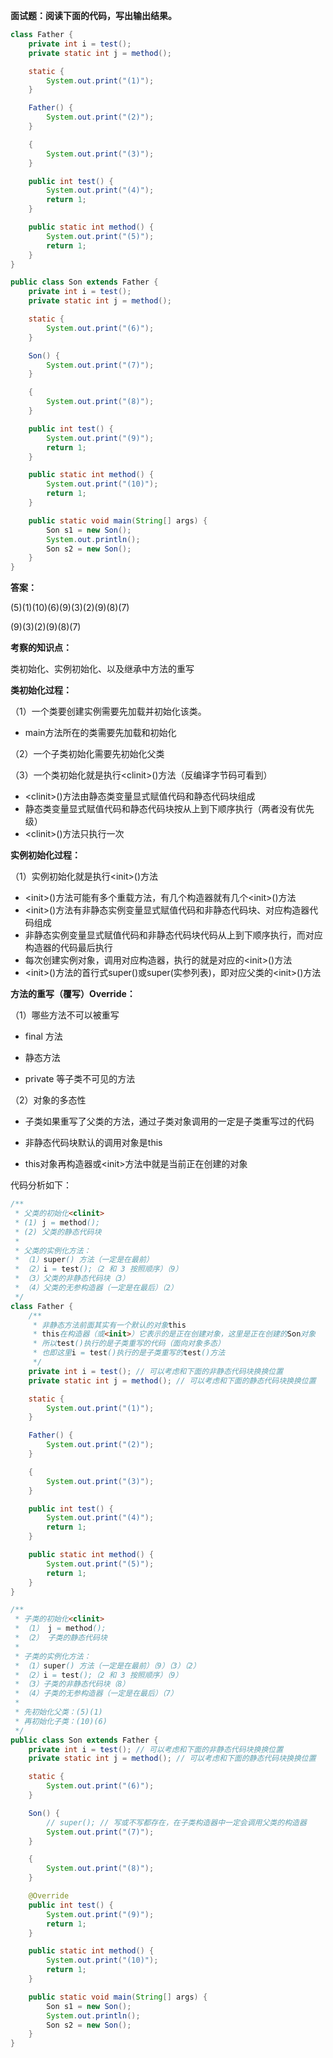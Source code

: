 **面试题：阅读下面的代码，写出输出结果。**

``` java
class Father {
    private int i = test();
    private static int j = method();

    static {
        System.out.print("(1)");
    }

    Father() {
        System.out.print("(2)");
    }

    {
        System.out.print("(3)");
    }

    public int test() {
        System.out.print("(4)");
        return 1;
    }

    public static int method() {
        System.out.print("(5)");
        return 1;
    }
}

public class Son extends Father {
    private int i = test();
    private static int j = method();

    static {
        System.out.print("(6)");
    }

    Son() {
        System.out.print("(7)");
    }

    {
        System.out.print("(8)");
    }

    public int test() {
        System.out.print("(9)");
        return 1;
    }

    public static int method() {
        System.out.print("(10)");
        return 1;
    }

    public static void main(String[] args) {
        Son s1 = new Son();
        System.out.println();
        Son s2 = new Son();
    }
}
```
**答案：**

(5)(1)(10)(6)(9)(3)(2)(9)(8)(7)

(9)(3)(2)(9)(8)(7)



**考察的知识点：**

类初始化、实例初始化、以及继承中方法的重写



**类初始化过程：**



（1）一个类要创建实例需要先加载并初始化该类。
- main方法所在的类需要先加载和初始化

（2）一个子类初始化需要先初始化父类

（3）一个类初始化就是执行\<clinit\>()方法（反编译字节码可看到）
- \<clinit\>()方法由静态类变量显式赋值代码和静态代码块组成
- 静态类变量显式赋值代码和静态代码块按从上到下顺序执行（两者没有优先级）
- \<clinit\>()方法只执行一次



**实例初始化过程：**



（1）实例初始化就是执行\<init\>()方法

- \<init\>()方法可能有多个重载方法，有几个构造器就有几个\<init\>()方法
- \<init\>()方法有非静态实例变量显式赋值代码和非静态代码块、对应构造器代码组成
- 非静态实例变量显式赋值代码和非静态代码块代码从上到下顺序执行，而对应构造器的代码最后执行
- 每次创建实例对象，调用对应构造器，执行的就是对应的\<init\>()方法
- \<init\>()方法的首行式super()或super(实参列表)，即对应父类的\<init\>()方法



**方法的重写（覆写）Override：**



（1）哪些方法不可以被重写

- final 方法

- 静态方法

- private 等子类不可见的方法



（2）对象的多态性

- 子类如果重写了父类的方法，通过子类对象调用的一定是子类重写过的代码

- 非静态代码块默认的调用对象是this

- this对象再构造器或\<init\>方法中就是当前正在创建的对象

代码分析如下：
``` java
/**
 * 父类的初始化<clinit>
 * (1) j = method();
 * (2) 父类的静态代码块
 *
 * 父类的实例化方法：
 * （1）super() 方法（一定是在最前）
 * （2）i = test();（2 和 3 按照顺序）（9）
 * （3）父类的非静态代码块（3）
 * （4）父类的无参构造器（一定是在最后）（2）
 */
class Father {
    /**
     * 非静态方法前面其实有一个默认的对象this
     * this在构造器（或<init>）它表示的是正在创建对象，这里是正在创建的Son对象
     * 所以test()执行的是子类重写的代码（面向对象多态）
     * 也即这里i = test()执行的是子类重写的test()方法
     */
    private int i = test(); // 可以考虑和下面的非静态代码块换换位置
    private static int j = method(); // 可以考虑和下面的静态代码块换换位置

    static {
        System.out.print("(1)");
    }

    Father() {
        System.out.print("(2)");
    }

    {
        System.out.print("(3)");
    }

    public int test() {
        System.out.print("(4)");
        return 1;
    }

    public static int method() {
        System.out.print("(5)");
        return 1;
    }
}

/**
 * 子类的初始化<clinit>
 * （1） j = method();
 * （2） 子类的静态代码块
 *
 * 子类的实例化方法：
 * （1）super() 方法（一定是在最前）（9）（3）（2）
 * （2）i = test();（2 和 3 按照顺序）（9）
 * （3）子类的非静态代码块（8）
 * （4）子类的无参构造器（一定是在最后）（7）
 *
 * 先初始化父类：(5)(1)
 * 再初始化子类：(10)(6)
 */
public class Son extends Father {
    private int i = test(); // 可以考虑和下面的非静态代码块换换位置
    private static int j = method(); // 可以考虑和下面的静态代码块换换位置

    static {
        System.out.print("(6)");
    }

    Son() {
        // super(); // 写或不写都存在，在子类构造器中一定会调用父类的构造器
        System.out.print("(7)");
    }

    {
        System.out.print("(8)");
    }

    @Override
    public int test() {
        System.out.print("(9)");
        return 1;
    }

    public static int method() {
        System.out.print("(10)");
        return 1;
    }

    public static void main(String[] args) {
        Son s1 = new Son();
        System.out.println();
        Son s2 = new Son();
    }
}
```